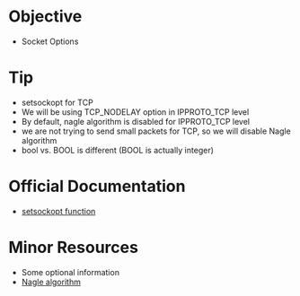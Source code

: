 # Objective
- Socket Options

# Tip
- setsockopt for TCP
- We will be using TCP_NODELAY option in IPPROTO_TCP level
- By default, nagle algorithm is disabled for IPPROTO_TCP level
- we are not trying to send small packets for TCP, so we will disable Nagle algorithm
- bool vs. BOOL is different (BOOL is actually integer)

# Official Documentation
- [setsockopt function](https://learn.microsoft.com/en-us/windows/win32/api/winsock/nf-winsock-setsockopt)

# Minor Resources
- Some optional information 
- [Nagle algorithm](https://en.wikipedia.org/wiki/Nagle%27s_algorithm)